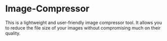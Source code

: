 # Image-Compressor
This is a lightweight and user-friendly image compressor tool. It allows you to reduce the file size of your images without compromising much on their quality.
